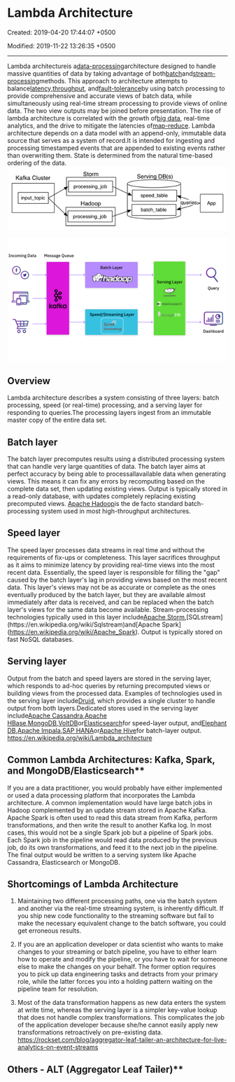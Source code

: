 # Lambda Architecture

Created: 2019-04-20 17:44:07 +0500

Modified: 2019-11-22 13:26:35 +0500

---

Lambda architectureis a[data-processing](https://en.wikipedia.org/wiki/Data_processing)architecture designed to handle massive quantities of data by taking advantage of both[batch](https://en.wikipedia.org/wiki/Batch_processing)and[stream-processing](https://en.wikipedia.org/wiki/Stream_processing)methods. This approach to architecture attempts to balance[latency](https://en.wikipedia.org/wiki/Latency_(engineering)),[throughput](https://en.wikipedia.org/wiki/Throughput), and[fault-tolerance](https://en.wikipedia.org/wiki/Fault-tolerance)by using batch processing to provide comprehensive and accurate views of batch data, while simultaneously using real-time stream processing to provide views of online data. The two view outputs may be joined before presentation. The rise of lambda architecture is correlated with the growth of[big data](https://en.wikipedia.org/wiki/Big_data), real-time analytics, and the drive to mitigate the latencies of[map-reduce](https://en.wikipedia.org/wiki/Map-reduce).
Lambda architecture depends on a data model with an append-only, immutable data source that serves as a system of record.It is intended for ingesting and processing timestamped events that are appended to existing events rather than overwriting them. State is determined from the natural time-based ordering of the data.
![image](media/Lambda-Architecture-image1.png)

![lambda](media/Lambda-Architecture-image2.png)

## Overview

Lambda architecture describes a system consisting of three layers: batch processing, speed (or real-time) processing, and a serving layer for responding to queries.The processing layers ingest from an immutable master copy of the entire data set.
## Batch layer

The batch layer precomputes results using a distributed processing system that can handle very large quantities of data. The batch layer aims at perfect accuracy by being able to processallavailable data when generating views. This means it can fix any errors by recomputing based on the complete data set, then updating existing views. Output is typically stored in a read-only database, with updates completely replacing existing precomputed views.
[Apache Hadoop](https://en.wikipedia.org/wiki/Hadoop)is the de facto standard batch-processing system used in most high-throughput architectures.
## Speed layer

The speed layer processes data streams in real time and without the requirements of fix-ups or completeness. This layer sacrifices throughput as it aims to minimize latency by providing real-time views into the most recent data. Essentially, the speed layer is responsible for filling the "gap" caused by the batch layer's lag in providing views based on the most recent data. This layer's views may not be as accurate or complete as the ones eventually produced by the batch layer, but they are available almost immediately after data is received, and can be replaced when the batch layer's views for the same data become available.
Stream-processing technologies typically used in this layer include[Apache Storm](https://en.wikipedia.org/wiki/Storm_(event_processor)),[SQLstream](https://en.wikipedia.org/wiki/Sqlstream)and[Apache Spark](https://en.wikipedia.org/wiki/Apache_Spark). Output is typically stored on fast NoSQL databases.
## Serving layer

Output from the batch and speed layers are stored in the serving layer, which responds to ad-hoc queries by returning precomputed views or building views from the processed data.
Examples of technologies used in the serving layer include[Druid](https://en.wikipedia.org/wiki/Druid_(open-source_data_store)), which provides a single cluster to handle output from both layers.Dedicated stores used in the serving layer include[Apache Cassandra](https://en.wikipedia.org/wiki/Apache_Cassandra),[Apache HBase](https://en.wikipedia.org/wiki/Apache_HBase),[MongoDB](https://en.wikipedia.org/wiki/MongoDB),[VoltDB](https://en.wikipedia.org/wiki/VoltDB)or[Elasticsearch](https://en.wikipedia.org/wiki/Elasticsearch)for speed-layer output, and[Elephant DB](https://github.com/nathanmarz/elephantdb),[Apache Impala](https://en.wikipedia.org/wiki/Apache_Impala),[SAP HANA](https://en.wikipedia.org/wiki/SAP_HANA)or[Apache Hive](https://en.wikipedia.org/wiki/Apache_Hive)for batch-layer output.
<https://en.wikipedia.org/wiki/Lambda_architecture>

## Common Lambda Architectures: Kafka, Spark, and MongoDB/Elasticsearch**

If you are a data practitioner, you would probably have either implemented or used a data processing platform that incorporates the Lambda architecture. A common implementation would have large batch jobs in Hadoop complemented by an update stream stored in Apache Kafka. Apache Spark is often used to read this data stream from Kafka, perform transformations, and then write the result to another Kafka log. In most cases, this would not be a single Spark job but a pipeline of Spark jobs. Each Spark job in the pipeline would read data produced by the previous job, do its own transformations, and feed it to the next job in the pipeline. The final output would be written to a serving system like Apache Cassandra, Elasticsearch or MongoDB.
## Shortcomings of Lambda Architecture

1.  Maintaining two different processing paths, one via the batch system and another via the real-time streaming system, is inherently difficult. If you ship new code functionality to the streaming software but fail to make the necessary equivalent change to the batch software, you could get erroneous results.

2.  If you are an application developer or data scientist who wants to make changes to your streaming or batch pipeline, you have to either learn how to operate and modify the pipeline, or you have to wait for someone else to make the changes on your behalf. The former option requires you to pick up data engineering tasks and detracts from your primary role, while the latter forces you into a holding pattern waiting on the pipeline team for resolution.

3.  Most of the data transformation happens as new data enters the system at write time, whereas the serving layer is a simpler key-value lookup that does not handle complex transformations. This complicates the job of the application developer because she/he cannot easily apply new transformations retroactively on pre-existing data.
<https://rockset.com/blog/aggregator-leaf-tailer-an-architecture-for-live-analytics-on-event-streams>

## Others - ALT (Aggregator Leaf Tailer)**
